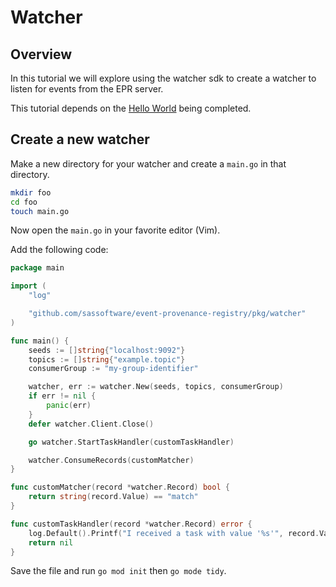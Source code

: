 # Watcher

## Overview

In this tutorial we will explore using the watcher sdk to create a watcher to listen for events from the EPR server.

This tutorial depends on the [Hello World](../hello_world/README.md) being completed.

## Create a new watcher

Make a new directory for your watcher and create a `main.go` in that directory.

```bash
mkdir foo
cd foo
touch main.go
```

Now open the `main.go` in your favorite editor (Vim). 

Add the following code:

```go
package main

import (
	"log"

	"github.com/sassoftware/event-provenance-registry/pkg/watcher"
)

func main() {
	seeds := []string{"localhost:9092"}
	topics := []string{"example.topic"}
	consumerGroup := "my-group-identifier"

	watcher, err := watcher.New(seeds, topics, consumerGroup)
	if err != nil {
		panic(err)
	}
	defer watcher.Client.Close()

	go watcher.StartTaskHandler(customTaskHandler)

	watcher.ConsumeRecords(customMatcher)
}

func customMatcher(record *watcher.Record) bool {
	return string(record.Value) == "match"
}

func customTaskHandler(record *watcher.Record) error {
	log.Default().Printf("I received a task with value '%s'", record.Value)
	return nil
}

```

Save the file and run `go mod init` then `go mode tidy`.

